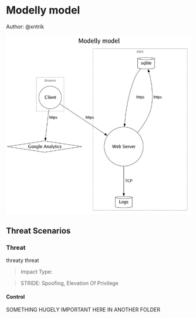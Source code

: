 # Modelly model

Author: @xntrik

![Diagram](tm2-modellymodel.png "Diagram")

## Threat Scenarios

### Threat

threaty threat

> Impact Type: 

> STRIDE: Spoofing, Elevation Of Privilege

#### Control

SOMETHING HUGELY IMPORTANT HERE IN ANOTHER FOLDER

